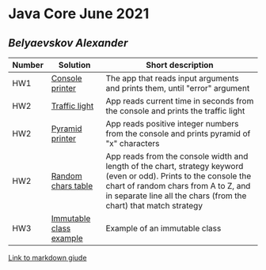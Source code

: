 # Java Core June 2021

## *Belyaevskov Alexander*

| Number | Solution  | Short description
| --- | --- | --- |
| HW1 | [Console printer](https://github.com/NikolaevArtem/Java_Core_June_2021/tree/feature/AlexanderBelyaevskov/src/main/java/homework_1) | The app that reads input arguments and prints them, until "error" argument |
| HW2 | [Traffic light](https://github.com/NikolaevArtem/Java_Core_June_2021/blob/feature/AlexanderBelyaevskov/src/main/java/homework_2/TrafficLight.java) | App reads current time in seconds from the console and prints the traffic light |
| HW2 | [Pyramid printer](https://github.com/NikolaevArtem/Java_Core_June_2021/blob/feature/AlexanderBelyaevskov/src/main/java/homework_2/PyramidPrinter.java) | App reads positive integer numbers from the console and prints pyramid of "x" characters  |
| HW2 | [Random chars table](https://github.com/NikolaevArtem/Java_Core_June_2021/blob/feature/AlexanderBelyaevskov/src/main/java/homework_2/RandomCharsTable.java) | App reads from the console width and length of the chart, strategy keyword (even or odd). Prints to the console the chart of random chars from A to Z, and in separate line all the chars (from the chart) that match strategy |
| HW3 | [Immutable class example](https://github.com/NikolaevArtem/Java_Core_June_2021/blob/feature/AlexanderBelyaevskov/src/main/java/homework_3/ImmutableTask.java) | Example of an immutable class |

[Link to markdown giude](https://github.com/adam-p/markdown-here/wiki/Markdown-Cheatsheet)
